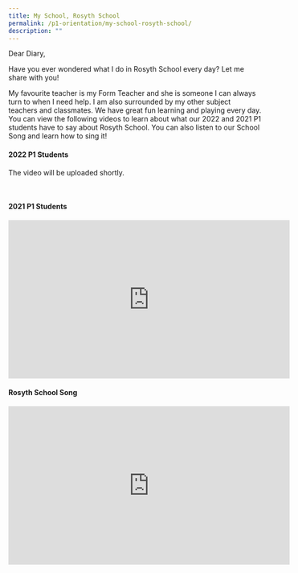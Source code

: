 ```yaml
---
title: My School, Rosyth School
permalink: /p1-orientation/my-school-rosyth-school/
description: ""
---
```

Dear Diary,  

Have you ever wondered what I do in Rosyth School every day? Let me share with you!  

My favourite teacher is my Form Teacher and she is someone I can always turn to when I need help. I am also surrounded by my other subject teachers and classmates. We have great fun learning and playing every day. You can view the following videos to learn about what our 2022 and 2021 P1 students have to say about Rosyth School. You can also listen to our School Song and learn how to sing it!

#### 2022 P1 Students

The video will be uploaded shortly.

<br>

#### 2021 P1 Students

<iframe width="560" height="315" src="https://www.youtube.com/embed/Ads6e9ZTTVI" title="YouTube video player" frameborder="0" allow="accelerometer; autoplay; clipboard-write; encrypted-media; gyroscope; picture-in-picture" allowfullscreen></iframe>

<br>

#### Rosyth School Song

<iframe width="560" height="315" src="https://www.youtube.com/embed/r0EfjVlKmfQ" title="YouTube video player" frameborder="0" allow="accelerometer; autoplay; clipboard-write; encrypted-media; gyroscope; picture-in-picture" allowfullscreen></iframe>